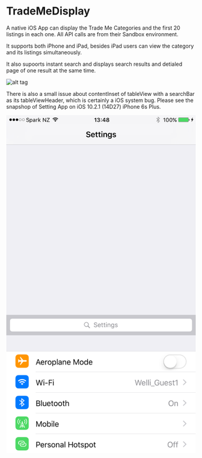 # TradeMeDisplay

A native iOS App can display the Trade Me Categories and the first 20 listings in each one.
All API calls are from their Sandbox environment.

It supports both iPhone and iPad, besides iPad users can view the category and its listings simultaneously. 

It also supoorts instant search and displays search results and detialed page of one result at the same time.

![alt tag](https://github.com/g-enius/TradeMeDisplay/blob/master/demo.gif)

There is also a small issue about contentInset of tableView with a searchBar as its tableViewHeader, which is certainly a iOS system bug. Please see the snapshop of Setting App on iOS 10.2.1 (14D27) iPhone 6s Plus.


![alt tag](https://github.com/g-enius/TradeMeDisplay/blob/master/systemBug.PNG)
